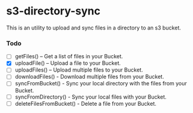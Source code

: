 # s3-directory-sync
This is an utility to upload and sync files in a directory to an s3 bucket.

### Todo
- [ ] getFiles() – Get a list of files in your Bucket.
- [x] uploadFile() – Upload a file to your Bucket.
- [ ] uploadFiles() – Upload multiple files to your Bucket.
- [ ] downloadFiles() - Download multiple files from your Bucket.
- [ ] syncFromBucket() - Sync your local directory with the files from your Bucket.
- [ ] syncFromDirectory() - Sync your local files with your Bucket.
- [ ] deleteFilesFromBucket() - Delete a file from your Bucket.
